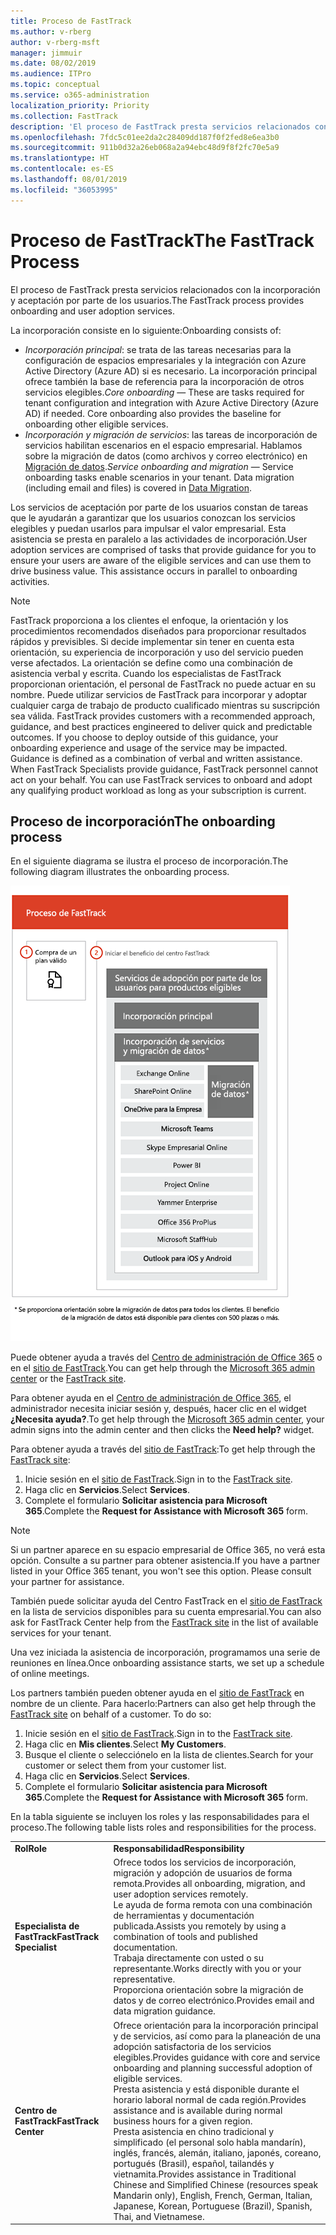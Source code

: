 ```yaml
---
title: Proceso de FastTrack
ms.author: v-rberg
author: v-rberg-msft
manager: jimmuir
ms.date: 08/02/2019
ms.audience: ITPro
ms.topic: conceptual
ms.service: o365-administration
localization_priority: Priority
ms.collection: FastTrack
description: 'El proceso de FastTrack presta servicios relacionados con la incorporación y aceptación por parte de los usuarios. '
ms.openlocfilehash: 7fdc5c01ee2da2c28409dd187f0f2fed8e6ea3b0
ms.sourcegitcommit: 911b0d32a26eb068a2a94ebc48d9f8f2fc70e5a9
ms.translationtype: HT
ms.contentlocale: es-ES
ms.lasthandoff: 08/01/2019
ms.locfileid: "36053995"
---
```

# <a name="the-fasttrack-process"></a><span data-ttu-id="f8d71-103">Proceso de FastTrack</span><span class="sxs-lookup"><span data-stu-id="f8d71-103">The FastTrack Process</span></span>

<span data-ttu-id="f8d71-104">El proceso de FastTrack presta servicios relacionados con la incorporación y aceptación por parte de los usuarios.</span><span class="sxs-lookup"><span data-stu-id="f8d71-104">The FastTrack process provides onboarding and user adoption services.</span></span> 
  
<span data-ttu-id="f8d71-105">La incorporación consiste en lo siguiente:</span><span class="sxs-lookup"><span data-stu-id="f8d71-105">Onboarding consists of:</span></span>
  
- <span data-ttu-id="f8d71-p101">*Incorporación principal*: se trata de las tareas necesarias para la configuración de espacios empresariales y la integración con Azure Active Directory (Azure AD) si es necesario. La incorporación principal ofrece también la base de referencia para la incorporación de otros servicios elegibles.</span><span class="sxs-lookup"><span data-stu-id="f8d71-p101">*Core onboarding* — These are tasks required for tenant configuration and integration with Azure Active Directory (Azure AD) if needed. Core onboarding also provides the baseline for onboarding other eligible services.</span></span> 
- <span data-ttu-id="f8d71-p102">*Incorporación y migración de servicios*: las tareas de incorporación de servicios habilitan escenarios en el espacio empresarial. Hablamos sobre la migración de datos (como archivos y correo electrónico) en [Migración de datos](O365-data-migration.md).</span><span class="sxs-lookup"><span data-stu-id="f8d71-p102">*Service onboarding and migration* — Service onboarding tasks enable scenarios in your tenant. Data migration (including email and files) is covered in [Data Migration](O365-data-migration.md).</span></span> 
    
<span data-ttu-id="f8d71-p103">Los servicios de aceptación por parte de los usuarios constan de tareas que le ayudarán a garantizar que los usuarios conozcan los servicios elegibles y puedan usarlos para impulsar el valor empresarial. Esta asistencia se presta en paralelo a las actividades de incorporación.</span><span class="sxs-lookup"><span data-stu-id="f8d71-p103">User adoption services are comprised of tasks that provide guidance for you to ensure your users are aware of the eligible services and can use them to drive business value. This assistance occurs in parallel to onboarding activities.</span></span>
  
> [!NOTE]
> <span data-ttu-id="f8d71-p104">FastTrack proporciona a los clientes el enfoque, la orientación y los procedimientos recomendados diseñados para proporcionar resultados rápidos y previsibles. Si decide implementar sin tener en cuenta esta orientación, su experiencia de incorporación y uso del servicio pueden verse afectados. La orientación se define como una combinación de asistencia verbal y escrita. Cuando los especialistas de FastTrack proporcionan orientación, el personal de FastTrack no puede actuar en su nombre. Puede utilizar servicios de FastTrack para incorporar y adoptar cualquier carga de trabajo de producto cualificado mientras su suscripción sea válida. </span><span class="sxs-lookup"><span data-stu-id="f8d71-p104">FastTrack provides customers with a recommended approach, guidance, and best practices engineered to deliver quick and predictable outcomes. If you choose to deploy outside of this guidance, your onboarding experience and usage of the service may be impacted. Guidance is defined as a combination of verbal and written assistance. When FastTrack Specialists provide guidance, FastTrack personnel cannot act on your behalf. You can use FastTrack services to onboard and adopt any qualifying product workload as long as your subscription is current.</span></span> 
  
## <a name="the-onboarding-process"></a><span data-ttu-id="f8d71-117">Proceso de incorporación</span><span class="sxs-lookup"><span data-stu-id="f8d71-117">The onboarding process</span></span>

<span data-ttu-id="f8d71-118">En el siguiente diagrama se ilustra el proceso de incorporación.</span><span class="sxs-lookup"><span data-stu-id="f8d71-118">The following diagram illustrates the onboarding process.</span></span>
  
![Escala de tiempo para el uso de la ventaja de incorporación](media/O365-Onboarding-Timeline.png)
  
<span data-ttu-id="f8d71-120">Puede obtener ayuda a través del [Centro de administración de Office 365](https://go.microsoft.com/fwlink/?linkid=2032704) o en el [sitio de FastTrack](https://go.microsoft.com/fwlink/?linkid=780698).</span><span class="sxs-lookup"><span data-stu-id="f8d71-120">You can get help through the [Microsoft 365 admin center](https://go.microsoft.com/fwlink/?linkid=2032704) or the [FastTrack site](https://go.microsoft.com/fwlink/?linkid=780698).</span></span> 

<span data-ttu-id="f8d71-121">Para obtener ayuda en el [Centro de administración de Office 365](https://go.microsoft.com/fwlink/?linkid=2032704), el administrador necesita iniciar sesión y, después, hacer clic en el widget **¿Necesita ayuda?**.</span><span class="sxs-lookup"><span data-stu-id="f8d71-121">To get help through the [Microsoft 365 admin center](https://go.microsoft.com/fwlink/?linkid=2032704), your admin signs into the admin center and then clicks the **Need help?** widget.</span></span> 

<span data-ttu-id="f8d71-122">Para obtener ayuda a través del [sitio de FastTrack](https://go.microsoft.com/fwlink/?linkid=780698):</span><span class="sxs-lookup"><span data-stu-id="f8d71-122">To get help through the [FastTrack site](https://go.microsoft.com/fwlink/?linkid=780698):</span></span> 
1.  <span data-ttu-id="f8d71-123">Inicie sesión en el [sitio de FastTrack](https://go.microsoft.com/fwlink/?linkid=780698).</span><span class="sxs-lookup"><span data-stu-id="f8d71-123">Sign in to the [FastTrack site](https://go.microsoft.com/fwlink/?linkid=780698).</span></span> 
2.  <span data-ttu-id="f8d71-124">Haga clic en **Servicios**.</span><span class="sxs-lookup"><span data-stu-id="f8d71-124">Select **Services**.</span></span>
3.  <span data-ttu-id="f8d71-125">Complete el formulario **Solicitar asistencia para Microsoft 365**.</span><span class="sxs-lookup"><span data-stu-id="f8d71-125">Complete the **Request for Assistance with Microsoft 365** form.</span></span> 
> [!NOTE]
>  <span data-ttu-id="f8d71-p105">Si un partner aparece en su espacio empresarial de Office 365, no verá esta opción. Consulte a su partner para obtener asistencia.</span><span class="sxs-lookup"><span data-stu-id="f8d71-p105">If you have a partner listed in your Office 365 tenant, you won't see this option. Please consult your partner for assistance.</span></span> 
  
 <span data-ttu-id="f8d71-128">También puede solicitar ayuda del Centro FastTrack en el [sitio de FastTrack](https://go.microsoft.com/fwlink/?linkid=780698) en la lista de servicios disponibles para su cuenta empresarial.</span><span class="sxs-lookup"><span data-stu-id="f8d71-128">You can also ask for FastTrack Center help from the [FastTrack site](https://go.microsoft.com/fwlink/?linkid=780698) in the list of available services for your tenant.</span></span> 
    
 <span data-ttu-id="f8d71-129">Una vez iniciada la asistencia de incorporación, programamos una serie de reuniones en línea.</span><span class="sxs-lookup"><span data-stu-id="f8d71-129">Once onboarding assistance starts, we set up a schedule of online meetings.</span></span>
    
<span data-ttu-id="f8d71-p106">Los partners también pueden obtener ayuda en el [sitio de FastTrack](https://go.microsoft.com/fwlink/?linkid=780698) en nombre de un cliente. Para hacerlo:</span><span class="sxs-lookup"><span data-stu-id="f8d71-p106">Partners can also get help through the [FastTrack site](https://go.microsoft.com/fwlink/?linkid=780698) on behalf of a customer. To do so:</span></span>
1.  <span data-ttu-id="f8d71-132">Inicie sesión en el [sitio de FastTrack](https://go.microsoft.com/fwlink/?linkid=780698).</span><span class="sxs-lookup"><span data-stu-id="f8d71-132">Sign in to the [FastTrack site](https://go.microsoft.com/fwlink/?linkid=780698).</span></span> 
2.  <span data-ttu-id="f8d71-133">Haga clic en **Mis clientes**.</span><span class="sxs-lookup"><span data-stu-id="f8d71-133">Select **My Customers**.</span></span>
3.  <span data-ttu-id="f8d71-134">Busque el cliente o selecciónelo en la lista de clientes.</span><span class="sxs-lookup"><span data-stu-id="f8d71-134">Search for your customer or select them from your customer list.</span></span>
4.  <span data-ttu-id="f8d71-135">Haga clic en **Servicios**.</span><span class="sxs-lookup"><span data-stu-id="f8d71-135">Select **Services**.</span></span>
5.  <span data-ttu-id="f8d71-136">Complete el formulario **Solicitar asistencia para Microsoft 365**.</span><span class="sxs-lookup"><span data-stu-id="f8d71-136">Complete the **Request for Assistance with Microsoft 365** form.</span></span> 

<span data-ttu-id="f8d71-137">En la tabla siguiente se incluyen los roles y las responsabilidades para el proceso.</span><span class="sxs-lookup"><span data-stu-id="f8d71-137">The following table lists roles and responsibilities for the process.</span></span>
    
|||
|:-----|:-----|
|<span data-ttu-id="f8d71-138">**Rol**</span><span class="sxs-lookup"><span data-stu-id="f8d71-138">**Role**</span></span> <br/> |<span data-ttu-id="f8d71-139">**Responsabilidad**</span><span class="sxs-lookup"><span data-stu-id="f8d71-139">**Responsibility**</span></span> <br/> |
|<span data-ttu-id="f8d71-140">**Especialista de FastTrack**</span><span class="sxs-lookup"><span data-stu-id="f8d71-140">**FastTrack Specialist**</span></span> <br/> |<span data-ttu-id="f8d71-141">Ofrece todos los servicios de incorporación, migración y adopción de usuarios de forma remota.</span><span class="sxs-lookup"><span data-stu-id="f8d71-141">Provides all onboarding, migration, and user adoption services remotely.</span></span>  <br/> <span data-ttu-id="f8d71-142">Le ayuda de forma remota con una combinación de herramientas y documentación publicada.</span><span class="sxs-lookup"><span data-stu-id="f8d71-142">Assists you remotely by using a combination of tools and published documentation.</span></span> <br/> <span data-ttu-id="f8d71-143">Trabaja directamente con usted o su representante.</span><span class="sxs-lookup"><span data-stu-id="f8d71-143">Works directly with you or your representative.</span></span> <br/> <span data-ttu-id="f8d71-144">Proporciona orientación sobre la migración de datos y de correo electrónico.</span><span class="sxs-lookup"><span data-stu-id="f8d71-144">Provides email and data migration guidance.</span></span>|
|<span data-ttu-id="f8d71-145">**Centro de FastTrack**</span><span class="sxs-lookup"><span data-stu-id="f8d71-145">**FastTrack Center**</span></span>  <br/> |<span data-ttu-id="f8d71-146">Ofrece orientación para la incorporación principal y de servicios, así como para la planeación de una adopción satisfactoria de los servicios elegibles.</span><span class="sxs-lookup"><span data-stu-id="f8d71-146">Provides guidance with core and service onboarding and planning successful adoption of eligible services.</span></span>  <br/> <span data-ttu-id="f8d71-147">Presta asistencia y está disponible durante el horario laboral normal de cada región.</span><span class="sxs-lookup"><span data-stu-id="f8d71-147">Provides assistance and is available during normal business hours for a given region.</span></span> <br/> <span data-ttu-id="f8d71-148">Presta asistencia en chino tradicional y simplificado (el personal solo habla mandarín), inglés, francés, alemán, italiano, japonés, coreano, portugués (Brasil), español, tailandés y vietnamita.</span><span class="sxs-lookup"><span data-stu-id="f8d71-148">Provides assistance in Traditional Chinese and Simplified Chinese (resources speak Mandarin only), English, French, German, Italian, Japanese, Korean, Portuguese (Brazil), Spanish, Thai, and Vietnamese.</span></span>|


  

